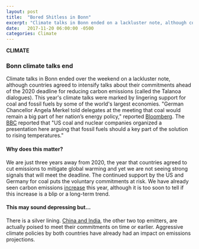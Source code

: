 ```yaml
---
layout: post
title:  "Bored Shitless in Bonn"
excerpt: "Climate talks in Bonn ended on a lackluster note, although countries agreed to intensify talks about their commitments ahead of the 2020 deadline for reducing carbon emissions."
date:   2017-11-20 06:00:00 -0500
categories: Climate
---
```


**CLIMATE**

### Bonn climate talks end

Climate talks in Bonn ended over the weekend on a lackluster note, although countries agreed to intensify talks about their commitments ahead of the 2020 deadline for reducing carbon emissions (called the Talanoa dialogues). This year's climate talks were marked by lingering support for coal and fossil fuels by some of the world's largest economies. "German Chancellor Angela Merkel told delegates at the meeting that coal would remain a big part of her nation’s energy policy," reported [Bloomberg](https://www.bloomberg.com/news/articles/2017-11-18/climate-envoys-step-up-pace-of-work-without-support-from-trump). The [BBC](http://www.bbc.com/news/science-environment-42032229) reported that "US coal and nuclear companies organized a presentation here arguing that fossil fuels should a key part of the solution to rising temperatures."

#### Why does this matter?

We are just three years away from 2020, the year that countries agreed to cut emissions to mitigate global warming and yet we are not seeing strong signals that will meet the deadline. The continued support by the US and Germany for coal puts the voluntary commitments at risk. We have already seen carbon emissions [increase](https://www.nytimes.com/interactive/2017/11/06/climate/world-emissions-goals-far-off-course.html) this year, although it is too soon to tell if this increase is a blip or a long-term trend.

#### This may sound depressing but...

There is a silver lining. [China and India](http://climateactiontracker.org/news/287/Improvement-in-warming-outlook-as-India-and-China-move-ahead-but-Paris-Agreement-gap-still-looms-large.html), the other two top emitters, are actually poised to meet their commitments on time or earlier. Aggressive climate policies by both countries have already had an impact on emissions projections.

